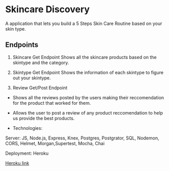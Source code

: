 # Skincare Discovery
A application that lets you build a 5 Steps Skin Care Routine based on your skin type.

## Endpoints

1. Skincare Get Endpoint
  Shows all the skincare products based on the skintype and the category. 

2. Skintype Get Endpoint
  Shows the information of each skintype to figure out your skintype.

3. Review Get/Post Endpoint
 -  Shows all the reviews posted by the users making their reccomendation for the product that worked for them.
 -  Allows the user to post a review of any product reccomendation to help us provide the best products.


- Technologies: 

Server: JS, Node.js, Express, Knex, Postgres, Postgrator, SQL, Nodemon, CORS, Helmet, Morgan,Supertest, Mocha, Chai

Deployment: Heroku

[Heroku link](hhtps://google.com/)
